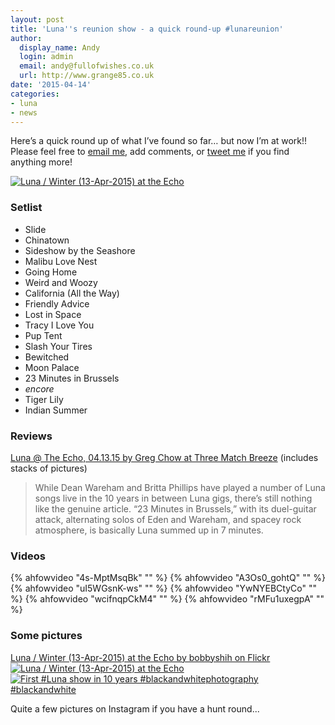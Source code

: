 ```yaml
---
layout: post
title: 'Luna''s reunion show - a quick round-up #lunareunion'
author:
  display_name: Andy
  login: admin
  email: andy@fullofwishes.co.uk
  url: http://www.grange85.co.uk
date: '2015-04-14'
categories:
- luna
- news
---
```

<p>Here’s a quick round up of what I’ve found so far… but now I’m at work!! Please feel free to <a href="/about/" title="Contact me">email me</a>, add comments, or <a href="http://twitter.com/ahfow">tweet me</a> if you find anything more!</p>
<p><a href="https://www.flickr.com/photos/bobbyshih/16940925877" title="Luna / Winter (13-Apr-2015) at the Echo by Bobby Shih, on Flickr"><img class="aligncenter" src="https://farm8.staticflickr.com/7711/16940925877_038332a296_z.jpg" alt="Luna / Winter (13-Apr-2015) at the Echo"></a></p>
<p><a id="more"></a><a id="more-13697"></a></p>
<h3 id="setlist">Setlist</h3>
<ul>
<li>Slide</li>
<li>Chinatown</li>
<li>Sideshow by the Seashore</li>
<li>Malibu Love Nest</li>
<li>Going Home</li>
<li>Weird and Woozy</li>
<li>California (All the Way)</li>
<li>Friendly Advice</li>
<li>Lost in Space</li>
<li>Tracy I Love You</li>
<li>Pup Tent</li>
<li>Slash Your Tires</li>
<li>Bewitched</li>
<li>Moon Palace</li>
<li>23 Minutes in Brussels</li>
<li><em>encore</em></li>
<li>Tiger Lily</li>
<li>Indian Summer</li>
</ul>
<h3 id="revs">Reviews</h3>
<p><a href="http://threematchbreeze.com/2015/04/14/luna-the-echo-04-13-15/">Luna @ The Echo, 04.13.15 by Greg Chow at Three Match Breeze</a> (includes stacks of pictures)</p>
<blockquote><p>While Dean Wareham and Britta Phillips have played a number of Luna songs live in the 10 years in between Luna gigs, there’s still nothing like the genuine article.  “23 Minutes in Brussels,” with its duel-guitar attack, alternating solos of Eden and Wareham, and spacey rock atmosphere, is basically Luna summed up in 7 minutes.</p></blockquote>
<h3 id="vids">Videos</h3>
{% ahfowvideo "4s-MptMsqBk" "" %}
{% ahfowvideo "A3Os0_gohtQ" "" %}
{% ahfowvideo "uI5WGsnK-ws" "" %}
{% ahfowvideo "YwNYEBCtyCo" "" %}
{% ahfowvideo "wcifnqpCkM4" "" %}
{% ahfowvideo "rMFu1uxegpA" "" %}

<h3 id="pics">Some pictures</h3>
<p><a href="https://www.flickr.com/photos/bobbyshih/sets/72157651553332728/">Luna / Winter (13-Apr-2015) at the Echo by bobbyshih on Flickr</a><br />
<a href="https://www.flickr.com/photos/bobbyshih/17148179175" title="Luna / Winter (13-Apr-2015) at the Echo by Bobby Shih, on Flickr"><img class="aligncenter" src="https://farm8.staticflickr.com/7643/17148179175_563af26338_z.jpg" alt="Luna / Winter (13-Apr-2015) at the Echo"></a><br />
<a href="https://www.flickr.com/photos/bobbyshih/16957255399" title="First #Luna show in 10 years #blackandwhitephotography #blackandwhite by Bobby Shih, on Flickr"><img class="aligncenter" src="https://farm9.staticflickr.com/8796/16957255399_5dfb36c91c_z.jpg" alt="First #Luna show in 10 years #blackandwhitephotography #blackandwhite"></a></p>
<p>Quite a few pictures on Instagram if you have a hunt round...</p>

